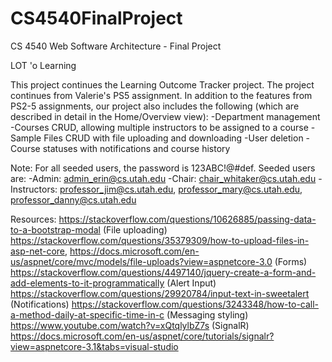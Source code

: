 # CS4540FinalProject
CS 4540 Web Software Architecture - Final Project

LOT 'o Learning

This project continues the Learning Outcome Tracker project. The project continues from Valerie's PS5 assignment.
In addition to the features from PS2-5 assignments, our project also includes the following (which are described in detail in the Home/Overview view):
-Department management
-Courses CRUD, allowing multiple instructors to be assigned to a course
-Sample Files CRUD with file uploading and downloading
-User deletion
-Course statuses with notifications and course history

Note:
For all seeded users, the password is 123ABC!@#def.
Seeded users are:
-Admin: admin_erin@cs.utah.edu
-Chair: chair_whitaker@cs.utah.edu
-Instructors: professor_jim@cs.utah.edu, professor_mary@cs.utah.edu, professor_danny@cs.utah.edu

Resources:
https://stackoverflow.com/questions/10626885/passing-data-to-a-bootstrap-modal
(File uploading) https://stackoverflow.com/questions/35379309/how-to-upload-files-in-asp-net-core, https://docs.microsoft.com/en-us/aspnet/core/mvc/models/file-uploads?view=aspnetcore-3.0
(Forms) https://stackoverflow.com/questions/4497140/jquery-create-a-form-and-add-elements-to-it-programmatically
(Alert Input) https://stackoverflow.com/questions/29920784/input-text-in-sweetalert
(Notifications) https://stackoverflow.com/questions/3243348/how-to-call-a-method-daily-at-specific-time-in-c
(Messaging styling) https://www.youtube.com/watch?v=xQtqlylbZ7s
(SignalR) https://docs.microsoft.com/en-us/aspnet/core/tutorials/signalr?view=aspnetcore-3.1&tabs=visual-studio

